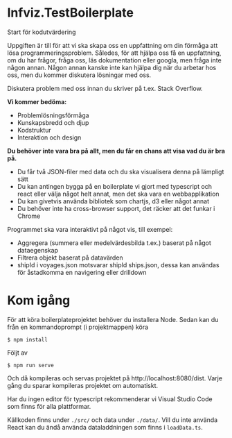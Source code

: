 # Infviz.TestBoilerplate
Start för kodutvärdering



Uppgiften är till för att vi ska skapa oss en uppfattning om din förmåga att lösa programmeringsproblem. Således, för att hjälpa oss få en uppfattning, om du har frågor, fråga oss, läs dokumentation eller googla, men fråga inte någon annan. Någon annan kanske inte kan hjälpa dig när du arbetar hos oss, men du kommer diskutera lösningar med oss. 

Diskutera problem med oss innan du skriver på t.ex. Stack Overflow. 
 
**Vi kommer bedöma:**
- Problemlösningsförmåga
- Kunskapsbredd och djup
- Kodstruktur
- Interaktion och design 

**Du behöver inte vara bra på allt, men du får en chans att visa vad du är bra på.**
- Du får två JSON-filer med data och du ska visualisera denna på lämpligt sätt
- Du kan antingen bygga på en boilerplate vi gjort med typescript och react eller välja något helt annat, men det ska vara en webbapplikation
- Du kan givetvis använda bibliotek som chartjs, d3 eller något annat
- Du behöver inte ha cross-browser support, det räcker att det funkar i Chrome
    
Programmet ska vara interaktivt på något vis, till exempel:
- Aggregera (summera eller medelvärdesbilda t.ex.) baserat på något dataegenskap
- Filtrera objekt baserat på datavärden
- shipId i voyages.json motsvarar shipId ships.json, dessa kan användas för åstadkomma en navigering eller drilldown

# Kom igång

För att köra boilerplateprojektet behöver du installera Node. Sedan kan du från en kommandoprompt (i projektmappen) köra  

    $ npm install

Följt av

    $ npm run serve

Och då kompileras och servas projektet på http://localhost:8080/dist. Varje gång du sparar kompileras projektet om automatiskt. 

Har du ingen editor för typescript rekommenderar vi Visual Studio Code som finns för alla plattformar. 

Källkoden finns under `./src/` och data under `./data/`. Vill du inte använda React kan du ändå använda dataladdningen som finns i `loadData.ts`.
